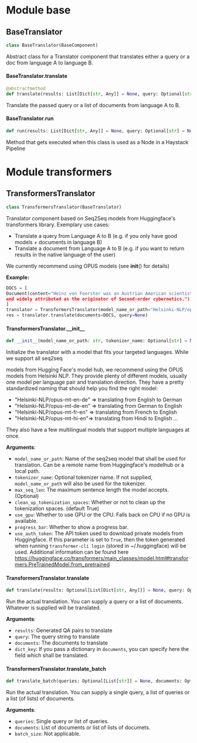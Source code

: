 <a id="base"></a>

# Module base

<a id="base.BaseTranslator"></a>

## BaseTranslator

```python
class BaseTranslator(BaseComponent)
```

Abstract class for a Translator component that translates either a query or a doc from language A to language B.

<a id="base.BaseTranslator.translate"></a>

#### BaseTranslator.translate

```python
@abstractmethod
def translate(results: List[Dict[str, Any]] = None, query: Optional[str] = None, documents: Optional[Union[List[Document], List[Answer], List[str], List[Dict[str, Any]]]] = None, dict_key: Optional[str] = None) -> Union[str, List[Document], List[Answer], List[str], List[Dict[str, Any]]]
```

Translate the passed query or a list of documents from language A to B.

<a id="base.BaseTranslator.run"></a>

#### BaseTranslator.run

```python
def run(results: List[Dict[str, Any]] = None, query: Optional[str] = None, documents: Optional[Union[List[Document], List[Answer], List[str], List[Dict[str, Any]]]] = None, answers: Optional[Union[Dict[str, Any], List[Dict[str, Any]]]] = None, dict_key: Optional[str] = None)
```

Method that gets executed when this class is used as a Node in a Haystack Pipeline

<a id="transformers"></a>

# Module transformers

<a id="transformers.TransformersTranslator"></a>

## TransformersTranslator

```python
class TransformersTranslator(BaseTranslator)
```

Translator component based on Seq2Seq models from Huggingface's transformers library.
Exemplary use cases:
- Translate a query from Language A to B (e.g. if you only have good models + documents in language B)
- Translate a document from Language A to B (e.g. if you want to return results in the native language of the user)

We currently recommend using OPUS models (see __init__() for details)

**Example:**

```python
DOCS = [
Document(content="Heinz von Foerster was an Austrian American scientist combining physics and philosophy,
and widely attributed as the originator of Second-order cybernetics.")
]
translator = TransformersTranslator(model_name_or_path="Helsinki-NLP/opus-mt-en-de")
res = translator.translate(documents=DOCS, query=None)
```

<a id="transformers.TransformersTranslator.__init__"></a>

#### TransformersTranslator.\_\_init\_\_

```python
def __init__(model_name_or_path: str, tokenizer_name: Optional[str] = None, max_seq_len: Optional[int] = None, clean_up_tokenization_spaces: Optional[bool] = True, use_gpu: bool = True, progress_bar: bool = True, use_auth_token: Optional[Union[str, bool]] = None)
```

Initialize the translator with a model that fits your targeted languages. While we support all seq2seq

models from Hugging Face's model hub, we recommend using the OPUS models from Helsinki NLP. They provide plenty
of different models, usually one model per language pair and translation direction.
They have a pretty standardized naming that should help you find the right model:
- "Helsinki-NLP/opus-mt-en-de" => translating from English to German
- "Helsinki-NLP/opus-mt-de-en" => translating from German to English
- "Helsinki-NLP/opus-mt-fr-en" => translating from French to English
- "Helsinki-NLP/opus-mt-hi-en"=> translating from Hindi to English
...

They also have a few multilingual models that support multiple languages at once.

**Arguments**:

- `model_name_or_path`: Name of the seq2seq model that shall be used for translation.
Can be a remote name from Huggingface's modelhub or a local path.
- `tokenizer_name`: Optional tokenizer name. If not supplied, `model_name_or_path` will also be used for the
tokenizer.
- `max_seq_len`: The maximum sentence length the model accepts. (Optional)
- `clean_up_tokenization_spaces`: Whether or not to clean up the tokenization spaces. (default True)
- `use_gpu`: Whether to use GPU or the CPU. Falls back on CPU if no GPU is available.
- `progress_bar`: Whether to show a progress bar.
- `use_auth_token`: The API token used to download private models from Huggingface.
If this parameter is set to `True`, then the token generated when running
`transformer-cli login` (stored in ~/.huggingface) will be used.
Additional information can be found here
https://huggingface.co/transformers/main_classes/model.html#transformers.PreTrainedModel.from_pretrained

<a id="transformers.TransformersTranslator.translate"></a>

#### TransformersTranslator.translate

```python
def translate(results: Optional[List[Dict[str, Any]]] = None, query: Optional[str] = None, documents: Optional[Union[List[Document], List[Answer], List[str], List[Dict[str, Any]]]] = None, dict_key: Optional[str] = None) -> Union[str, List[Document], List[Answer], List[str], List[Dict[str, Any]]]
```

Run the actual translation. You can supply a query or a list of documents. Whatever is supplied will be translated.

**Arguments**:

- `results`: Generated QA pairs to translate
- `query`: The query string to translate
- `documents`: The documents to translate
- `dict_key`: If you pass a dictionary in `documents`, you can specify here the field which shall be translated.

<a id="transformers.TransformersTranslator.translate_batch"></a>

#### TransformersTranslator.translate\_batch

```python
def translate_batch(queries: Optional[List[str]] = None, documents: Optional[Union[List[Document], List[Answer], List[List[Document]], List[List[Answer]]]] = None, batch_size: Optional[int] = None) -> List[Union[str, List[Document], List[Answer], List[str], List[Dict[str, Any]]]]
```

Run the actual translation. You can supply a single query, a list of queries or a list (of lists) of documents.

**Arguments**:

- `queries`: Single query or list of queries.
- `documents`: List of documents or list of lists of documets.
- `batch_size`: Not applicable.

